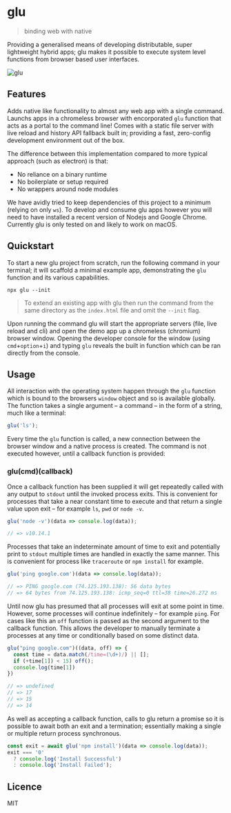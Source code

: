 # glu

> binding web with native

Providing a generalised means of developing distributable, super lightweight hybrid apps; glu makes it possible to execute system level functions from browser based user interfaces.

![glu](https://user-images.githubusercontent.com/1457604/60849581-56f42600-a1e3-11e9-8e27-32a3e2bd45cc.png)

## Features

Adds native like functionality to almost any web app with a single command. Launchs apps in a chromeless browser with encorporated `glu` function that acts as a portal to the command line! Comes with a static file server with live reload and history API fallback built in; providing a fast, zero-config development environment out of the box.

The difference between this implementation compared to more typical approach (such as electron) is that:

- No reliance on a binary runtime
- No boilerplate or setup required
- No wrappers around node modules

We have avidly tried to keep dependencies of this project to a minimum (relying on only `ws`). To develop and consume glu apps however you will need to have installed a recent version of Nodejs and Google Chrome. Currently glu is only tested on and likely to work on macOS.

## Quickstart

To start a new glu project from scratch, run the following command in your terminal; it will scaffold a minimal example app, demonstrating the `glu` function and its various capabilities.

```
npx glu --init
```

> To extend an existing app with glu then run the command from the same directory as the `index.html` file and omit the `--init` flag.

Upon running the command glu will start the appropriate servers (file, live reload and cli) and open the demo app up a chromeless (chromium) browser window. Opening the developer console for the window (using `cmd`+`option`+`i`) and typing `glu` reveals the built in function which can be ran directly from the console.

## Usage

All interaction with the operating system happen through the `glu` function which is bound to the browsers `window` object and so is available globally. The function takes a single argument – a command – in the form of a string, much like a terminal:

```js
glu('ls');
```

Every time the `glu` function is called, a new connection between the browser window and a native process is created. The command is not executed however, until a callback function is provided:

### glu(cmd)(callback)

Once a callback function has been supplied it will get repeatedly called with any output to `stdout` until the invoked process exits. This is convenient for processes that take a near constant time to execute and that return a single value upon exit – for example `ls`, `pwd` or `node -v`.

```js
glu('node -v')(data => console.log(data));

// => v10.14.1
```

Processes that take an indeterminate amount of time to exit and potentially print to `stdout` multiple times are handled in exactly the same manner. This is convenient for process like `traceroute` or `npm install` for example.

```js
glu('ping google.com')(data => console.log(data));

// => PING google.com (74.125.193.138): 56 data bytes
// => 64 bytes from 74.125.193.138: icmp_seq=0 ttl=38 time=26.272 ms
```

Until now glu has presumed that all processes will exit at some point in time. However, some processes will continue indefinitely – for example `ping`. For cases like this an `off` function is passed as the second argument to the callback function. This allows the developer to manually terminate a processes at any time or conditionally based on some distinct data.

```js
glu("ping google.com")((data, off) => {
  const time = data.match(/time=(\d+)/) || [];
  if (+time[1]) < 15) off();
  console.log(time[1])
})

// => undefined
// => 17
// => 15
// => 14
```

As well as accepting a callback function, calls to glu return a promise so it is possible to await both an exit and a termination; essentially making a single or multiple return process synchronous.

```js
const exit = await glu('npm install')(data => console.log(data));
exit === '0'
  ? console.log('Install Successful')
  : console.log('Install Failed');
```

## Licence

MIT
